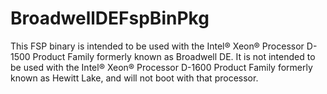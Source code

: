 # BroadwellDEFspBinPkg
This FSP binary is intended to be used with the Intel® Xeon® Processor D-1500 Product Family formerly known as Broadwell DE. It is not intended to be used with the Intel® Xeon® Processor D-1600 Product Family formerly known as Hewitt Lake, and will not boot with that processor.
